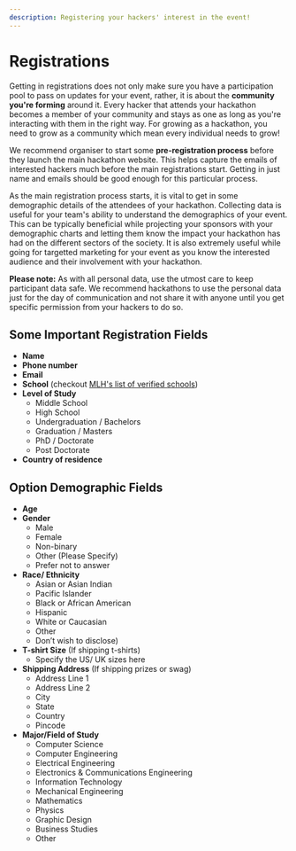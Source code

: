 ```yaml
---
description: Registering your hackers' interest in the event!
---
```


# Registrations

Getting in registrations does not only make sure you have a participation pool to pass on updates for your event, rather, it is about the **community you're forming** around it. Every hacker that attends your hackathon becomes a member of your community and stays as one as long as you're interacting with them in the right way. For growing as a hackathon, you need to grow as a community which mean every individual needs to grow!

We recommend organiser to start some **pre-registration process** before they launch the main hackathon website. This helps capture the emails of interested hackers much before the main registrations start. Getting in just name and emails should be good enough for this particular process.

As the main registration process starts, it is vital to get in some demographic details of the attendees of your hackathon. Collecting data is useful for your team's ability to understand the demographics of your event. This can be typically beneficial while projecting your sponsors with your demographic charts and letting them know the impact your hackathon has had on the different sectors of the society. It is also extremely useful while going for targetted marketing for your event as you know the interested audience and their involvement with your hackathon.

**Please note:** As with all personal data, use the utmost care to keep participant data safe. We recommend hackathons to use the personal data just for the day of communication and not share it with anyone until you get specific permission from your hackers to do so.

## Some Important Registration Fields

* **Name**
* **Phone number**
* **Email**
* **School** \(checkout [MLH's list of verified schools](https://github.com/MLH/mlh-policies/blob/master/schools.csv)\)
* **Level of Study**
  * Middle School
  * High School
  * Undergraduation / Bachelors
  * Graduation / Masters
  * PhD / Doctorate
  * Post Doctorate
* **Country of residence**

## Option Demographic Fields

* **Age**
* **Gender** 
  * Male
  * Female
  * Non-binary
  * Other \(Please Specify\)
  * Prefer not to answer
* **Race/ Ethnicity** 
  * Asian or Asian Indian
  * Pacific Islander
  * Black or African American 
  * Hispanic
  * White or Caucasian
  * Other
  * Don’t wish to disclose\)
* **T-shirt Size** \(If shipping t-shirts\) 
  * Specify the US/ UK sizes here
* **Shipping Address** \(If shipping prizes or swag\)
  * Address Line 1
  * Address Line 2
  * City
  * State
  * Country
  * Pincode
* **Major/Field of Study** 
  * Computer Science
  * Computer Engineering
  * Electrical Engineering
  * Electronics & Communications Engineering
  * Information Technology
  * Mechanical Engineering
  * Mathematics
  * Physics
  * Graphic Design
  * Business Studies
  * Other

